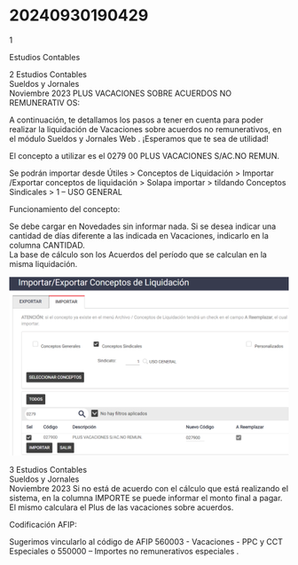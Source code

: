 # 20240930190429

 1 
 
  
Estudios Contables  


 
 
 
 2 Estudios Contables  
Sueldos y Jornales  
Noviembre 2023  PLUS VACACIONES SOBRE ACUERDOS NO REMUNERATIV OS: 
 
A continuación, te detallamos los pasos  a tener en cuenta para poder realizar 
la liquidación de Vacaciones sobre acuerdos no remunerativos, en el módulo 
Sueldos y Jornales  Web . 
¡Esperamos que te sea de utilidad!  
 
El concepto a utilizar es el 0279 00 PLUS VACACIONES S/AC.NO REMUN.  
 
Se podrán importar desde Útiles  > Conceptos de Liquidación > 
Importar /Exportar conceptos de liquidación > Solapa importar > tildando 
Conceptos Sindicales > 1 – USO GENERAL  
 
 
 
Funcionamiento del concepto:  
 
Se debe cargar en  Novedades  sin informar nada. Si se desea indicar una 
cantidad de días diferente a las indicada en Vacaciones, indicarlo en la columna 
CANTIDAD.  
La base de cálculo son los Acuerdos del período que se calculan en la misma 
liquidación.  


![Image 1 from page 1](images/image_1_1.png)

 
 
 
 3 Estudios Contables  
Sueldos y Jornales  
Noviembre 2023  Si no está de acuerdo con el cálculo que está realizando el sistema, en la 
columna IMPORTE  se puede informar el monto final a pagar.  
El mismo calculara el Plus de las vacaciones sobre acuerdos.  
 
Codificación AFIP:  
 
Sugerimos vincularlo al código de AFIP 560003 - Vacaciones - PPC y CCT 
Especiales o 550000 – Importes no remunerativos especiales .  
 
 
 
 
 
 
 
 
 
 
 
 
 
 


